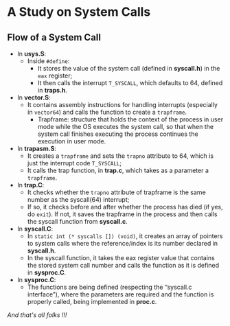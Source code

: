 # A Study on System Calls

## Flow of a System Call

- In **usys.S**:
  - Inside `#define`:
    - It stores the value of the system call (defined in **syscall.h**) in the `eax` register;
    - It then calls the interrupt `T_SYSCALL`, which defaults to 64, defined in **traps.h**.
- In **vector.S**:
    - It contains assembly instructions for handling interrupts (especially in `vector64`) and calls the function to create a `trapframe`.
        - Trapframe: structure that holds the context of the process in user mode while the OS executes the system call, so that when the system call finishes executing the process continues the execution in user mode.
- In **trapasm.S**:
    - It creates a `trapframe` and sets the `trapno` attribute to 64, which is just the interrupt code `T_SYSCALL`;
    - It calls the trap function, in **trap.c**, which takes as a parameter a `trapframe`.
- In **trap.C**:
    - It checks whether the `trapno` attribute of trapframe is the same number as the syscall(64) interrupt;
    - If so, it checks before and after whether the process has died (if yes, do `exit`). If not, it saves the trapframe in the process and then calls the syscall function from **syscall.c**.
- In **syscall.C**:
    - In `static int (* syscalls []) (void)`, it creates an array of pointers to system calls where the reference/index is its number declared in **syscall.h**.
    - In the syscall function, it takes the eax register value that contains the stored system call number and calls the function as it is defined in **sysproc.C**.
- In **sysproc.C**:
    - The functions are being defined (respecting the “syscall.c interface”), where the parameters are required and the function is properly called, being implemented in **proc.c**.


<!-- AQUI AINDA ESTÁ EM PORTUGUÊS 


Como criar uma System Call
No arquivo syscall.h adicione uma linha seguindo o template:
#define SYS_seuComando
No arquivo defs.h, onde tem o comentário // proc.c, coloque a assinatura da função;
Em user.h, sob o comentário // system calls, também adicione a assinatura da função;
Em proc.c, implemente sua função no final do arquivo;
Em sysproc.c, no final do arquivo:
Se o comando não tem parâmetros, adicione da seguinte forma:
int sys_meuComando(void) { return meuComando(); }
Se o comando tiver parâmetros, adicione da seguinte forma:
int sys_meuComando(void) {
 int atributo1, ... , atributoN;

 // Aqui você coloca os argumentos da sua função correlacionando com os parâmetros

 if(argint(0, &atributo1) < 0) 
   return -1;

  .....

 if(argint(N-1, &atributoN) < 0)
   return -1;
  return meuComando(atributo1,..., atributoN);
}
Em usys.S adicione o nome da sua função no molde:
SYSCALL(meuComando)
Achou que tinha acabado ?

Em syscall.c:
Coloque no bloco de declarações extern (a partir da linha 85) da seguinte forma:
extern int sys_meuComando(void)
Mais abaixo, no array syscalls (a partir da linha 111), adicione a seguinte linha no final do array:
[SYS_meuComando] sys_meuComando,
Crie um arquivo meuComando.c que irá chamar sua função:
Se não houverem parâmetros, eis uma sugestão de modelo:
#include “types.h”
#include “stat.h”
#include “user.h”
#include “fcntl.h”

int main (int argc, char *argv[]) {
	meuComando();
	exit();
}
Caso hajam parâmetros, um modelo segue adiante:
#include "types.h"
#include "stat.h"
#include "user.h"
#include "fcntl.h"

int main(int argc, char const *argv[]) {
  int atributo1,..., atributoN;

  if(argc < a ){ // a = Número de Argumentos = 
			 // Nome da Função+Parâmetros Dela
      exit();
  }

  atributo1Inteiro = atoi(argv[1]);
  ....
  atributoNInteiro = atoi(argv[N]);

  meuComado(atributo1, ..., atributoN);
  exit();
}
Por fim, no arquivo Makefile:
Adicione seu comando em UPROGS (a partir da linha 168) seguindo o template:
_meuComando\
Em EXTRA (a partir da linha 252) coloque meuComando.c no final da linha 254, ficando assim:
wc.c zombie.c ... meuComando.c\
Descanse e seja feliz :) -->



*And that's all folks !!!*

